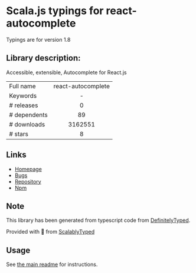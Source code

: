 
# Scala.js typings for react-autocomplete

Typings are for version 1.8

## Library description:
Accessible, extensible, Autocomplete for React.js

|                    |                 |
| ------------------ | :-------------: |
| Full name          | react-autocomplete |
| Keywords           | - |
| # releases         | 0 |
| # dependents       | 89 |
| # downloads        | 3162551 |
| # stars            | 8 |

## Links
- [Homepage](https://github.com/reactjs/react-autocomplete)
- [Bugs](https://github.com/reactjs/react-autocomplete/issues)
- [Repository](https://github.com/reactjs/react-autocomplete)
- [Npm](https://www.npmjs.com/package/react-autocomplete)
    


## Note
This library has been generated from typescript code from [DefinitelyTyped](https://definitelytyped.org).

Provided with :purple_heart: from [ScalablyTyped](https://github.com/oyvindberg/ScalablyTyped)

## Usage
See [the main readme](../../readme.md) for instructions.


